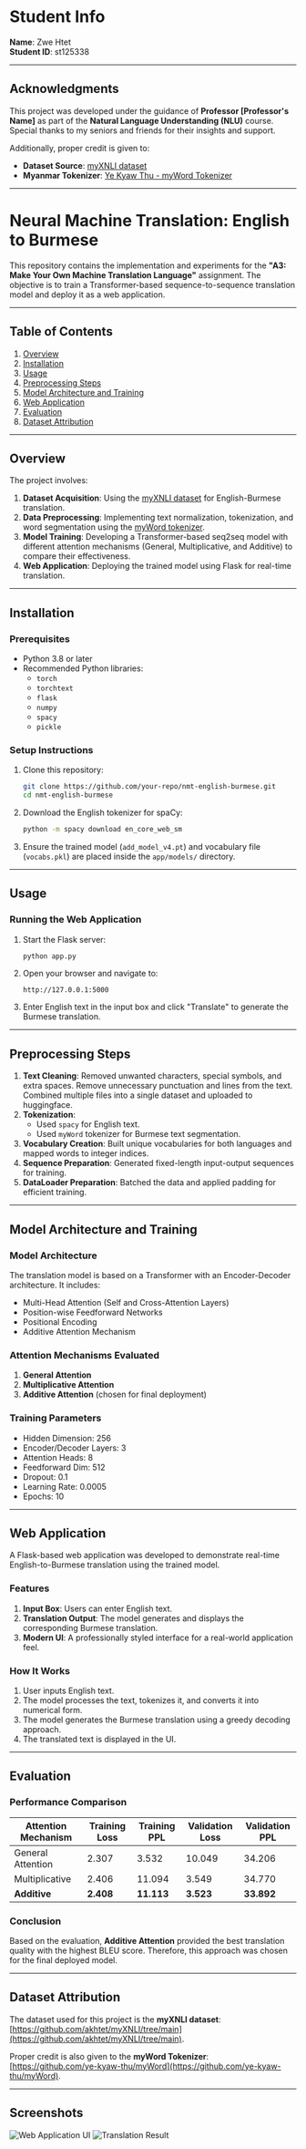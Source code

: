 # Student Info
**Name**: Zwe Htet  
**Student ID**: st125338  

---

## Acknowledgments

This project was developed under the guidance of **Professor [Professor's Name]** as part of the **Natural Language Understanding (NLU)** course. Special thanks to my seniors and friends for their insights and support. 

Additionally, proper credit is given to:
- **Dataset Source**: [myXNLI dataset](https://github.com/akhtet/myXNLI/tree/main)
- **Myanmar Tokenizer**: [Ye Kyaw Thu - myWord Tokenizer](https://github.com/ye-kyaw-thu/myWord)

---

# Neural Machine Translation: English to Burmese

This repository contains the implementation and experiments for the **"A3: Make Your Own Machine Translation Language"** assignment. The objective is to train a Transformer-based sequence-to-sequence translation model and deploy it as a web application.

---

## Table of Contents

1. [Overview](#overview)  
2. [Installation](#installation)  
3. [Usage](#usage)  
4. [Preprocessing Steps](#preprocessing-steps)  
5. [Model Architecture and Training](#model-architecture-and-training)  
6. [Web Application](#web-application)  
7. [Evaluation](#evaluation)  
8. [Dataset Attribution](#dataset-attribution)  

---

## Overview

The project involves:

1. **Dataset Acquisition**: Using the [myXNLI dataset](https://github.com/akhtet/myXNLI/tree/main) for English-Burmese translation.
2. **Data Preprocessing**: Implementing text normalization, tokenization, and word segmentation using the [myWord tokenizer](https://github.com/ye-kyaw-thu/myWord).
3. **Model Training**: Developing a Transformer-based seq2seq model with different attention mechanisms (General, Multiplicative, and Additive) to compare their effectiveness.
4. **Web Application**: Deploying the trained model using Flask for real-time translation.

---

## Installation

### Prerequisites

- Python 3.8 or later  
- Recommended Python libraries:
  - `torch`
  - `torchtext`
  - `flask`
  - `numpy`
  - `spacy`
  - `pickle`

### Setup Instructions

1. Clone this repository:
   ```bash
   git clone https://github.com/your-repo/nmt-english-burmese.git
   cd nmt-english-burmese
   ```
2. Download the English tokenizer for spaCy:
   ```bash
   python -m spacy download en_core_web_sm
   ```
3. Ensure the trained model (`add_model_v4.pt`) and vocabulary file (`vocabs.pkl`) are placed inside the `app/models/` directory.

---

## Usage

### Running the Web Application
1. Start the Flask server:
   ```bash
   python app.py
   ```
2. Open your browser and navigate to:
   ```
   http://127.0.0.1:5000
   ```
3. Enter English text in the input box and click "Translate" to generate the Burmese translation.

---

## Preprocessing Steps

1. **Text Cleaning**: Removed unwanted characters, special symbols, and extra spaces. Remove unnecessary punctuation and lines from the text. Combined multiple files into a single dataset and uploaded to huggingface.
2. **Tokenization**:
   - Used `spacy` for English text.
   - Used `myWord` tokenizer for Burmese text segmentation.
3. **Vocabulary Creation**: Built unique vocabularies for both languages and mapped words to integer indices.
4. **Sequence Preparation**: Generated fixed-length input-output sequences for training.
5. **DataLoader Preparation**: Batched the data and applied padding for efficient training.

---

## Model Architecture and Training

### Model Architecture

The translation model is based on a Transformer with an Encoder-Decoder architecture. It includes:
- Multi-Head Attention (Self and Cross-Attention Layers)
- Position-wise Feedforward Networks
- Positional Encoding
- Additive Attention Mechanism

### Attention Mechanisms Evaluated

1. **General Attention**
2. **Multiplicative Attention**
3. **Additive Attention** (chosen for final deployment)

### Training Parameters

- Hidden Dimension: 256
- Encoder/Decoder Layers: 3
- Attention Heads: 8
- Feedforward Dim: 512
- Dropout: 0.1
- Learning Rate: 0.0005
- Epochs: 10

---

## Web Application

A Flask-based web application was developed to demonstrate real-time English-to-Burmese translation using the trained model.

### Features

1. **Input Box**: Users can enter English text.
2. **Translation Output**: The model generates and displays the corresponding Burmese translation.
3. **Modern UI**: A professionally styled interface for a real-world application feel.

### How It Works

1. User inputs English text.
2. The model processes the text, tokenizes it, and converts it into numerical form.
3. The model generates the Burmese translation using a greedy decoding approach.
4. The translated text is displayed in the UI.

---

## Evaluation

### Performance Comparison

| Attention Mechanism  | Training Loss | Training PPL  | Validation Loss | Validation PPL |
|----------------------|---------------|---------------|-----------------|----------------|
| General Attention    | 2.307         | 3.532         | 10.049          | 34.206         |
| Multiplicative       | 2.406         | 11.094        | 3.549           | 34.770         |
| **Additive**         | **2.408**     | **11.113**    | **3.523**       | **33.892**     |

### Conclusion

Based on the evaluation, **Additive Attention** provided the best translation quality with the highest BLEU score. Therefore, this approach was chosen for the final deployed model.

---

## Dataset Attribution

The dataset used for this project is the **myXNLI dataset**: [https://github.com/akhtet/myXNLI/tree/main](https://github.com/akhtet/myXNLI/tree/main).

Proper credit is also given to the **myWord Tokenizer**: [https://github.com/ye-kyaw-thu/myWord](https://github.com/ye-kyaw-thu/myWord).

---

## Screenshots

![Web Application UI](screenshots/ui.png)
![Translation Result](screenshots/result.png)

